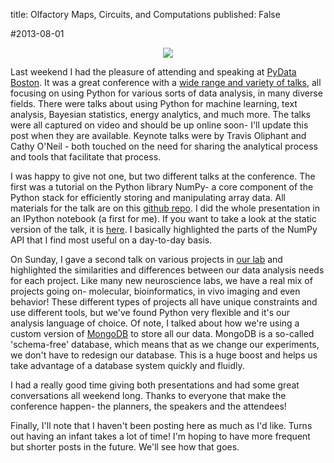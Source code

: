 title: Olfactory Maps, Circuits, and Computations
published: False 

#2013-08-01

<center>
<img src="http://pydata.org/static/base/includes/images/pydatalogo-generic.png">
</center>

Last weekend I had the pleasure of attending and speaking at [PyData Boston](http://pydata.org/bos2013).  It was a great conference with a [wide range and variety of talks](http://pydata.org/bos2013/schedule/), all focusing on using Python for various sorts of data analysis, in many diverse fields.  There were talks about using Python for machine learning, text analysis, Bayesian statistics, energy analytics, and much more.  The talks were all captured on video and should be up online soon- I'll update this post when they are available.  Keynote talks were by Travis Oliphant and Cathy O'Neil - both touched on the need for sharing the analytical process and tools that facilitate that process.

I was happy to give not one, but two different talks at the conference.  The first was a tutorial on the Python library NumPy- a core component of the Python stack for efficiently storing and manipulating array data.  All materials for the talk are on this [github repo](http://github.com/andrewgiessel/pydata_bos_2013_intro_to_numpy).  I did the whole presentation in an IPython notebook (a first for me).  If you want to take a look at the static version of the talk, it is [here](http://nbviewer.ipython.org/urls/raw.github.com/andrewgiessel/pydata_bos_2013_intro_to_numpy/master/Introduction%2520To%2520NumPy.ipynb).  I basically highlighted the parts of the NumPy API that I find most useful on a day-to-day basis.

On Sunday, I gave a second talk on various projects in [our lab](http://dattalab.org) and highlighted the similarities and differences between our data analysis needs for each project.  Like many new neuroscience labs, we have a real mix of projects going on- molecular, bioinformatics, in vivo imaging and even behavior!  These different types of projects all have unique constraints and use different tools, but we've found Python very flexible and it's our analysis language of choice.  Of note, I talked about how we're using a custom version of [MongoDB](http://mongodb.org) to store all our data.  MongoDB is a so-called 'schema-free' database, which means that as we change our experiments, we don't have to redesign our database.  This is a huge boost and helps us take advantage of a database system quickly and fluidly.

I had a really good time giving both presentations and had some great conversations all weekend long.  Thanks to everyone that make the conference happen- the planners, the speakers and the attendees!

Finally, I'll note that I haven't been posting here as much as I'd like.  Turns out having an infant takes a lot of time!  I'm hoping to have more frequent but shorter posts in the future.  We'll see how that goes.
